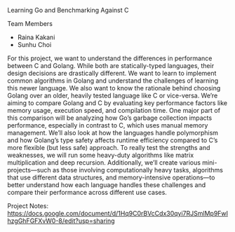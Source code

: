 Learning Go and Benchmarking Against C

Team Members
- Raina Kakani
- Sunhu Choi

For this project, we want to understand the differences in performance between C and Golang. While both are statically-typed languages, their design decisions are drastically different. We want to learn to implement common algorithms in Golang and understand the challenges of learning this newer language. We also want to know the rationale behind choosing Golang over an older, heavily tested language like C or vice-versa.
We’re aiming to compare Golang and C by evaluating key performance factors like memory usage, execution speed, and compilation time. One major part of this comparison will be analyzing how Go’s garbage collection impacts performance, especially in contrast to C, which uses manual memory management. We’ll also look at how the languages handle polymorphism and how Golang’s type safety affects runtime efficiency compared to C’s more flexible (but less safe) approach. To really test the strengths and weaknesses, we will run some heavy-duty algorithms like matrix multiplication and deep recursion. Additionally, we’ll create various mini-projects—such as those involving computationally heavy tasks, algorithms that use different data structures, and memory-intensive operations—to better understand how each language handles these challenges and compare their performance across different use cases.

Project Notes: https://docs.google.com/document/d/1Hq9C0rBVcCdx30qyi7RJSmlMp9FwIhzgGhFGFXvW0-8/edit?usp=sharing
